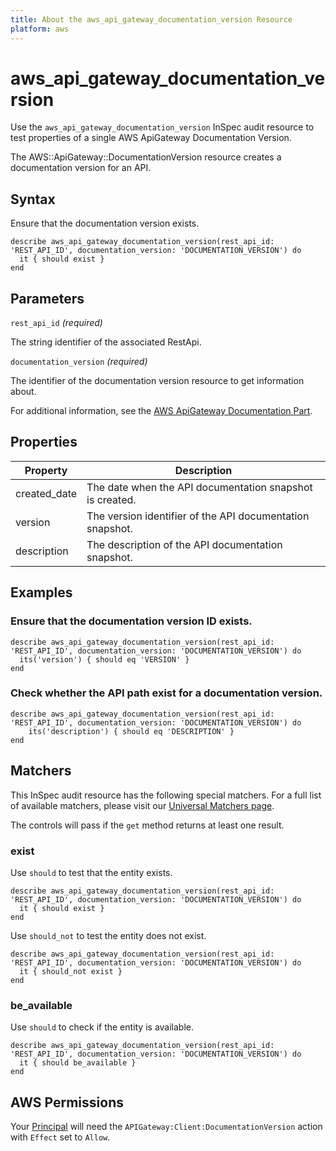 ```yaml
---
title: About the aws_api_gateway_documentation_version Resource
platform: aws
---
```


# aws_api_gateway_documentation_version

Use the `aws_api_gateway_documentation_version` InSpec audit resource to test properties of a single AWS ApiGateway Documentation Version.

The AWS::ApiGateway::DocumentationVersion resource creates a documentation version for an API.

## Syntax

Ensure that the documentation version exists.

    describe aws_api_gateway_documentation_version(rest_api_id: 'REST_API_ID', documentation_version: 'DOCUMENTATION_VERSION') do
      it { should exist }
    end

## Parameters

`rest_api_id` _(required)_

The string identifier of the associated RestApi.

`documentation_version` _(required)_

The identifier of the documentation version resource to get information about.

For additional information, see the [AWS ApiGateway Documentation Part](https://docs.aws.amazon.com/AWSCloudFormation/latest/UserGuide/aws-resource-apigateway-documentationversion.html).

## Properties

| Property     | Description                                               |
|--------------|-----------------------------------------------------------|
| created_date | The date when the API documentation snapshot is created.  |
| version      | The version identifier of the API documentation snapshot. |
| description  | The description of the API documentation snapshot.        |


## Examples

### Ensure that the documentation version ID exists.

    describe aws_api_gateway_documentation_version(rest_api_id: 'REST_API_ID', documentation_version: 'DOCUMENTATION_VERSION') do
      its('version') { should eq 'VERSION' }
    end

### Check whether the API path exist for a documentation version.

    describe aws_api_gateway_documentation_version(rest_api_id: 'REST_API_ID', documentation_version: 'DOCUMENTATION_VERSION') do
        its('description') { should eq 'DESCRIPTION' }
    end

## Matchers

This InSpec audit resource has the following special matchers. For a full list of available matchers, please visit our [Universal Matchers page](https://www.inspec.io/docs/reference/matchers/).

The controls will pass if the `get` method returns at least one result.

### exist

Use `should` to test that the entity exists.

    describe aws_api_gateway_documentation_version(rest_api_id: 'REST_API_ID', documentation_version: 'DOCUMENTATION_VERSION') do
      it { should exist }
    end

Use `should_not` to test the entity does not exist.

    describe aws_api_gateway_documentation_version(rest_api_id: 'REST_API_ID', documentation_version: 'DOCUMENTATION_VERSION') do
      it { should_not exist }
    end

### be_available

Use `should` to check if the entity is available.

    describe aws_api_gateway_documentation_version(rest_api_id: 'REST_API_ID', documentation_version: 'DOCUMENTATION_VERSION') do
      it { should be_available }
    end

## AWS Permissions

Your [Principal](https://docs.aws.amazon.com/IAM/latest/UserGuide/intro-structure.html#intro-structure-principal) will need the `APIGateway:Client:DocumentationVersion` action with `Effect` set to `Allow`.
